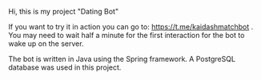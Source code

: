 Hi, this is my project "Dating Bot"

If you want to try it in action you can go to: https://t.me/kaidashmatchbot . 
You may need to wait half a minute for the first interaction for the bot to wake up on the server.

The bot is written in Java using the Spring framework. A PostgreSQL database was used in this project.

